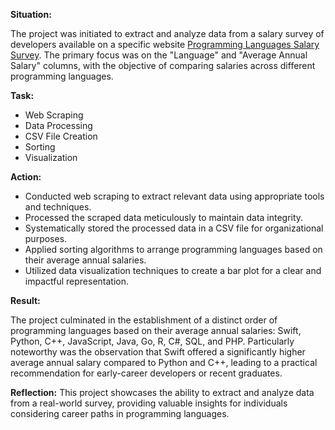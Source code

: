 **Situation:**

The project was initiated to extract and analyze data from a salary survey of developers available on a specific website [Programming Languages Salary Survey](https://cf-courses-data.s3.us.cloud-object-storage.appdomain.cloud/IBM-DA0321EN-SkillsNetwork/labs/datasets/Programming_Languages.html/). The primary focus was on the "Language" and "Average Annual Salary" columns, with the objective of comparing salaries across different programming languages.

**Task:**

- Web Scraping
- Data Processing
- CSV File Creation
- Sorting
- Visualization

**Action:**
- Conducted web scraping to extract relevant data using appropriate tools and techniques.
- Processed the scraped data meticulously to maintain data integrity.
- Systematically stored the processed data in a CSV file for organizational purposes.
- Applied sorting algorithms to arrange programming languages based on their average annual salaries.
- Utilized data visualization techniques to create a bar plot for a clear and impactful representation.

**Result:**

The project culminated in the establishment of a distinct order of programming languages based on their average annual salaries: Swift, Python, C++, JavaScript, Java, Go, R, C#, SQL, and PHP. Particularly noteworthy was the observation that Swift offered a significantly higher average annual salary compared to Python and C++, leading to a practical recommendation for early-career developers or recent graduates.

**Reflection:**
This project showcases the ability to extract and analyze data from a real-world survey, providing valuable insights for individuals considering career paths in programming languages.

